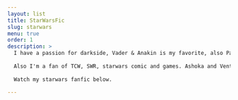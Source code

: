 ```yaml
---
layout: list
title: StarWarsFic
slug: starwars
menu: true
order: 1
description: >
  I have a passion for darkside, Vader & Anakin is my favorite, also Palpatine, Thawn and Maul.
  
  Also I'm a fan of TCW, SWR, starwars comic and games. Ashoka and Ventress are always my girl.
  
  Watch my starwars fanfic below.

---
```

